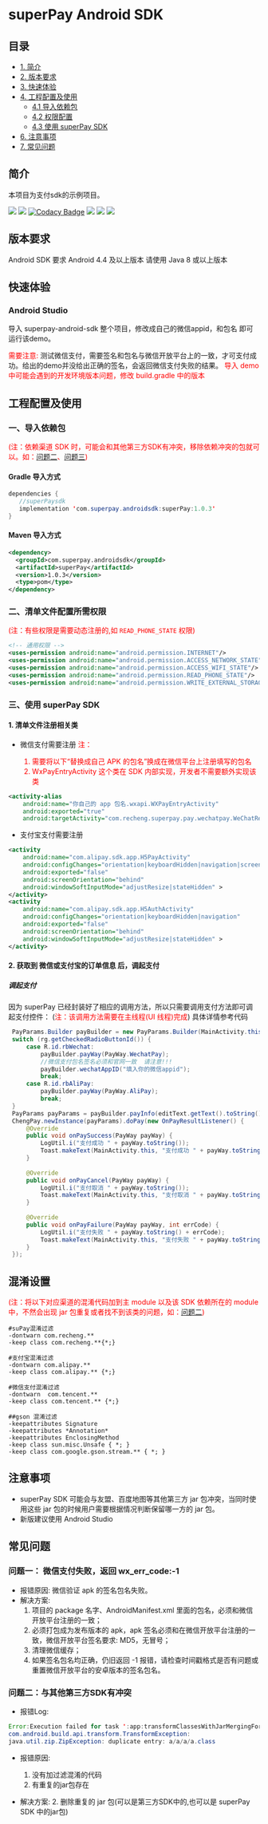 # superPay Android SDK

## 目录
* [1. 简介](#1)
* [2. 版本要求](#2)
* [3. 快速体验](#3)
* [4. 工程配置及使用](#4)
    * [4.1 导入依赖包](#4.1)
    * [4.2 权限配置](#4.2)
    * [4.3 使用 superPay SDK](#4.3)
* [6. 注意事项](#6)
* [7. 常见问题](#issues)

## <h2 id='1'>简介</h2>
本项目为支付sdk的示例项目。

[![](https://img.shields.io/badge/API-14%2B-brightgreen.svg?style=flat)](https://android-arsenal.com/api?level=19)
[![](https://img.shields.io/badge/platform-android-brightgreen.svg)](https://developer.android.com/index.html) 
[![Codacy Badge](https://img.shields.io/hexpm/l/plug.svg)](https://github.com/jeasonlzy/okhttp-OkGo/blob/master/LICENSE)
[![](https://img.shields.io/badge/superPay-v1.0.3-brightgreen.svg)](https://bintray.com/supay/superPay/superPay)
[![](https://img.shields.io/badge/wechat-sdk-android-with-mta-v5.1.4-brightgreen.svg)](https://bintray.com/wechat-sdk-team/maven/com.tencent.mm.opensdk%3Awechat-sdk-android-with-mta) 
[![](https://img.shields.io/badge/gson-v2.8.4-brightgreen.svg)](https://travis-ci.org/google/gson) 

## <h2 id='2'>版本要求</h2>
Android SDK 要求 Android 4.4 及以上版本
请使用 Java 8 或以上版本

## <h2 id='3'>快速体验</h2>
### Android Studio
导入 superpay-android-sdk 整个项目，修改成自己的微信appid，和包名 即可运行该demo。

<font color="red">需要注意: </font>测试微信支付，需要签名和包名与微信开放平台上的一致，才可支付成功。给出的demo并没给出正确的签名，会返回微信支付失败的结果。
<font color="red">导入 demo 中可能会遇到的开发环境版本问题，修改 build.gradle 中的版本</font>

## <h2 id='4'>工程配置及使用</h2>
### <h3 id='4.1'>一、导入依赖包</h3>

<font color='red'>(注：依赖渠道 SDK 时，可能会和其他第三方SDK有冲突，移除依赖冲突的包就可以。如：[问题二](#issue2)、[问题三](#issue3))</font>

#### Gradle 导入方式

```java
dependencies {
   //superPaysdk
   implementation 'com.superpay.androidsdk:superPay:1.0.3'
}
```

#### Maven 导入方式

```xml
<dependency>
  <groupId>com.superpay.androidsdk</groupId>
  <artifactId>superPay</artifactId>
  <version>1.0.3</version>
  <type>pom</type>
</dependency>
```


### <h3 id='4.2'>二、清单文件配置所需权限</h3>

<font color='red'>(注：有些权限是需要动态注册的,如 `READ_PHONE_STATE` 权限)</font>

``` xml
<!-- 通用权限 -->
<uses-permission android:name="android.permission.INTERNET"/>
<uses-permission android:name="android.permission.ACCESS_NETWORK_STATE"/>
<uses-permission android:name="android.permission.ACCESS_WIFI_STATE"/>
<uses-permission android:name="android.permission.READ_PHONE_STATE"/>
<uses-permission android:name="android.permission.WRITE_EXTERNAL_STORAGE"/>
```

### <h3 id='4.3'>三、使用 superPay SDK</h3>
#### 1. 清单文件注册相关类
- 微信支付需要注册
    <font color='red'> 注：
    1. 需要将以下“替换成自己 APK 的包名”换成在微信平台上注册填写的包名
    2. WxPayEntryActivity 这个类在 SDK 内部实现，开发者不需要额外实现该类
    </font>

```xml
<activity-alias                                                                
    android:name="你自己的 app 包名.wxapi.WXPayEntryActivity"           
    android:exported="true"                                                    
    android:targetActivity="com.recheng.superpay.pay.wechatpay.WeChatResult" />
```

- 支付宝支付需要注册

```xml
<activity                                                                   
    android:name="com.alipay.sdk.app.H5PayActivity"                         
    android:configChanges="orientation|keyboardHidden|navigation|screenSize"
    android:exported="false"                                                
    android:screenOrientation="behind"                                      
    android:windowSoftInputMode="adjustResize|stateHidden" >                
</activity>                                                                 
<activity                                                                   
    android:name="com.alipay.sdk.app.H5AuthActivity"                        
    android:configChanges="orientation|keyboardHidden|navigation"           
    android:exported="false"                                                
    android:screenOrientation="behind"                                      
    android:windowSoftInputMode="adjustResize|stateHidden" >                
</activity>                                                                                                                     
```
#### 2. 获取到 微信或支付宝的订单信息 后，调起支付
##### 调起支付

因为 superPay 已经封装好了相应的调用方法，所以只需要调用支付方法即可调起支付控件：
(<font color='red'>注：该调用方法需要在主线程(UI 线程)完成</font>)
具体详情参考代码
```java
 PayParams.Builder payBuilder = new PayParams.Builder(MainActivity.this);                                                
 switch (rg.getCheckedRadioButtonId()) {                                                                                 
     case R.id.rbWechat:                                                                                                 
         payBuilder.payWay(PayWay.WechatPay);                                                                            
         //微信支付包名签名必须和官网一致  请注意!!!                                                                                 
         payBuilder.wechatAppID("填入你的微信appid");                                                                          
         break;                                                                                                          
     case R.id.rbAliPay:                                                                                                 
         payBuilder.payWay(PayWay.AliPay);                                                                               
         break;                                                                                                          
 }                                                                                                                       
 PayParams payParams = payBuilder.payInfo(editText.getText().toString()).build();                                        
 ChengPay.newInstance(payParams).doPay(new OnPayResultListener() {                                                       
     @Override                                                                                                           
     public void onPaySuccess(PayWay payWay) {                                                                           
         LogUtil.i("支付成功 " + payWay.toString());                                                                         
         Toast.makeText(MainActivity.this, "支付成功 " + payWay.toString(), Toast.LENGTH_LONG).show();                       
     }                                                                                                                   
                                                                                                                         
     @Override                                                                                                           
     public void onPayCancel(PayWay payWay) {                                                                            
         LogUtil.i("支付取消 " + payWay.toString());                                                                         
         Toast.makeText(MainActivity.this, "支付取消 " + payWay.toString(), Toast.LENGTH_LONG).show();                       
     }                                                                                                                   
                                                                                                                         
     @Override                                                                                                           
     public void onPayFailure(PayWay payWay, int errCode) {                                                              
         LogUtil.i("支付失败 " + payWay.toString() + errCode);                                                               
         Toast.makeText(MainActivity.this, "支付失败 " + payWay.toString() + errCode, Toast.LENGTH_LONG).show();             
     }                                                                                                                   
 });                                                                                                                     
```

## 混淆设置
<font color='red'>(注：将以下对应渠道的混淆代码加到主 module 以及该 SDK 依赖所在的 module 中，不然会出现 jar 包重复或者找不到该类的问题，如：[问题二](#issue2))</font>

```
#suPay混淆过滤
-dontwarn com.recheng.**
-keep class com.recheng.**{*;}

#支付宝混淆过滤
-dontwarn com.alipay.**
-keep class com.alipay.** {*;}

#微信支付混淆过滤
-dontwarn  com.tencent.**
-keep class com.tencent.** {*;}

##gson 混淆过滤
-keepattributes Signature
-keepattributes *Annotation*
-keepattributes EnclosingMethod
-keep class sun.misc.Unsafe { *; }
-keep class com.google.gson.stream.** { *; }

```

## <h2 id='6'>注意事项</h2>

- superPay SDK 可能会与友盟、百度地图等其他第三方 jar 包冲突，当同时使用这些 jar 包的时候用户需要根据情况判断保留哪一方的 jar 包。
- 新版建议使用 Android Studio

## <span id = "issues">常见问题</span>
### 问题一： 微信支付失败，返回 wx_err_code:-1

- 报错原因:
    微信验证 apk 的签名包名失败。
- 解决方案:
    1. 项目的 package 名字、AndroidManifest.xml 里面的包名，必须和微信开放平台注册的一致；
    2. 必须打包成为发布版本的 apk，apk 签名必须和在微信开放平台注册的一致，微信开放平台签名要求: MD5，无冒号；
    3. 清理微信缓存；
    4. 如果签名包名均正确，仍旧返回 -1 报错，请检查时间戳格式是否有问题或重置微信开放平台的安卓版本的签名包名。
    
###  <span id = "issue2">问题二：与其他第三方SDK有冲突</span>

- 报错Log:

```java
Error:Execution failed for task ':app:transformClassesWithJarMergingForDebug'.
com.android.build.api.transform.TransformException:
java.util.zip.ZipException: duplicate entry: a/a/a/a.class
```

- 报错原因:
    1. 没有加过滤混淆的代码
    2. 有重复的jar包存在

- 解决方案:
    2. 删除重复的 jar 包(可以是第三方SDK中的,也可以是 superPay SDK 中的jar包)
